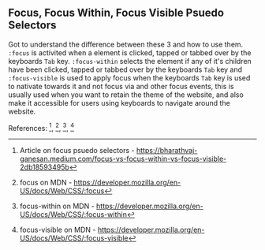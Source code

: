 ## Focus, Focus Within, Focus Visible Psuedo Selectors 

Got to understand the difference between these 3 and how to use them. `:focus` is activited when a element is clicked, tapped or tabbed over by the keyboards `Tab` key. `:focus-within` selects the element if any of it's children have been clicked, tapped or tabbed over by the keyboards `Tab` key and `:focus-visible` is used to apply focus when the keyboards `Tab` key is used to nativate towards it and not focus via and other focus events, this is usually used when you want to retain the theme of the website, and also make it accessible for users using keyboards to navigate around the website. 

References: [^1], [^2], [^3], [^4]

[^1]: Article on focus psuedo selectors - https://bharathvaj-ganesan.medium.com/focus-vs-focus-within-vs-focus-visible-2db18593495b
[^2]: focus on MDN - https://developer.mozilla.org/en-US/docs/Web/CSS/:focus
[^3]: focus-within on MDN - https://developer.mozilla.org/en-US/docs/Web/CSS/:focus-within
[^4]: focus-visible on MDN - https://developer.mozilla.org/en-US/docs/Web/CSS/:focus-visible